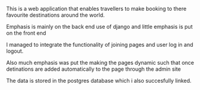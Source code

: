 This is a web application that enables travellers to make booking to there favourite destinations 
around the world.

Emphasis is mainly on the back end use of django and little emphasis is put on the front end

I managed to integrate the functionality of joining pages and user log in and logout.

Also much emphasis was put the making the pages dynamic such that once detinations are added automatically to the page
through the admin site

The data is stored in the postgres database which i also succesfully linked.